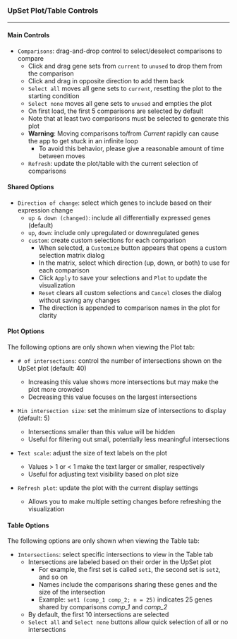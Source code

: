 ### UpSet Plot/Table Controls
-----------------------------

#### Main Controls

- `Comparisons`: drag-and-drop control to select/deselect comparisons to compare
  - Click and drag gene sets from `current` to `unused` to drop them from the comparison
  - Click and drag in opposite direction to add them back
  - `Select all` moves all gene sets to `current`, resetting the plot to the starting condition
  - `Select none` moves all gene sets to `unused` and empties the plot
  - On first load, the first 5 comparisons are selected by default
  - Note that at least two comparisons must be selected to generate this plot
  - **Warning**: Moving comparisons to/from *Current* rapidly can cause the app to get stuck in an infinite loop
    - To avoid this behavior, please give a reasonable amount of time between moves
  - `Refresh`: update the plot/table with the current selection of comparisons

#### Shared Options

- `Direction of change`: select which genes to include based on their expression change
  - `up & down (changed)`: include all differentially expressed genes (default)
  - `up`, `down`: include only upregulated or downregulated genes
  - `custom`: create custom selections for each comparison
    - When selected, a `Customize` button appears that opens a custom selection matrix dialog
    - In the matrix, select which direction (up, down, or both) to use for each comparison
    - Click `Apply` to save your selections and `Plot` to update the visualization
    - `Reset` clears all custom selections and `Cancel` closes the dialog without saving any changes
    - The direction is appended to comparison names in the plot for clarity

#### Plot Options

The following options are only shown when viewing the Plot tab:

- `# of intersections`: control the number of intersections shown on the UpSet plot (default: 40)
  - Increasing this value shows more intersections but may make the plot more crowded
  - Decreasing this value focuses on the largest intersections

- `Min intersection size`: set the minimum size of intersections to display (default: 5)
  - Intersections smaller than this value will be hidden
  - Useful for filtering out small, potentially less meaningful intersections

- `Text scale`: adjust the size of text labels on the plot
  - Values > 1 or < 1 make the text larger or smaller, respectively
  - Useful for adjusting text visibility based on plot size

- `Refresh plot`: update the plot with the current display settings
  - Allows you to make multiple setting changes before refreshing the visualization

#### Table Options

The following options are only shown when viewing the Table tab:

- `Intersections`: select specific intersections to view in the Table tab
  - Intersections are labeled based on their order in the UpSet plot
    - For example, the first set is called `set1`, the second set is `set2`, and so on
    - Names include the comparisons sharing these genes and the size of the intersection
    - Example: `set1 (comp_1 comp_2; n = 25)` indicates 25 genes shared by comparisons *comp_1* and *comp_2*
  - By default, the first 10 intersections are selected
  - `Select all` and `Select none` buttons allow quick selection of all or no intersections


